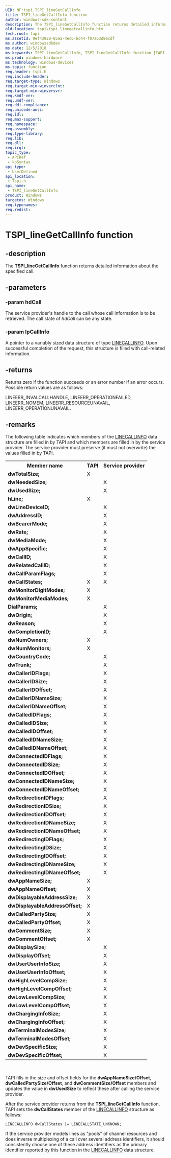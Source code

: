 ```yaml
---
UID: NF:tspi.TSPI_lineGetCallInfo
title: TSPI_lineGetCallInfo function
author: windows-sdk-content
description: The TSPI_lineGetCallInfo function returns detailed information about the specified call.
old-location: tspi\tspi_linegetcallinfo.htm
tech.root: tapi
ms.assetid: 9ef43928-05aa-4ec6-bc44-f07a63d8ecdf
ms.author: windowssdkdev
ms.date: 12/5/2018
ms.keywords: TSPI_lineGetCallInfo, TSPI_lineGetCallInfo function [TAPI 2.2], _tspi_tspi_linegetcallinfo, tspi.tspi_linegetcallinfo, tspi/TSPI_lineGetCallInfo
ms.prod: windows-hardware
ms.technology: windows-devices
ms.topic: function
req.header: tspi.h
req.include-header: 
req.target-type: Windows
req.target-min-winverclnt: 
req.target-min-winversvr: 
req.kmdf-ver: 
req.umdf-ver: 
req.ddi-compliance: 
req.unicode-ansi: 
req.idl: 
req.max-support: 
req.namespace: 
req.assembly: 
req.type-library: 
req.lib: 
req.dll: 
req.irql: 
topic_type:
 - APIRef
 - kbSyntax
api_type:
 - UserDefined
api_location:
 - Tspi.h
api_name:
 - TSPI_lineGetCallInfo
product: Windows
targetos: Windows
req.typenames: 
req.redist: 
---
```


# TSPI_lineGetCallInfo function


## -description


The 
<b>TSPI_lineGetCallInfo</b> function returns detailed information about the specified call.


## -parameters




### -param hdCall

The service provider's handle to the call whose call information is to be retrieved. The call state of <i>hdCall</i> can be any state.


### -param lpCallInfo

A pointer to a variably sized data structure of type 
<a href="https://msdn.microsoft.com/b077546b-cc95-44ce-99ee-f0007fd916b2">LINECALLINFO</a>. Upon successful completion of the request, this structure is filled with call-related information.


## -returns



Returns zero if the function succeeds or an error number if an error occurs. Possible return values are as follows:

LINEERR_INVALCALLHANDLE, LINEERR_OPERATIONFAILED, LINEERR_NOMEM, LINEERR_RESOURCEUNAVAIL, LINEERR_OPERATIONUNAVAIL.




## -remarks



The following table indicates which members of the 
<a href="https://msdn.microsoft.com/b077546b-cc95-44ce-99ee-f0007fd916b2">LINECALLINFO</a> data structure are filled in by TAPI and which members are filled in by the service provider. The service provider must preserve (it must not overwrite) the values filled in by TAPI.

<table>
<tr>
<th>Member name</th>
<th>TAPI</th>
<th>Service provider</th>
</tr>
<tr>
<td><b>dwTotalSize;</b></td>
<td>X</td>
<td></td>
</tr>
<tr>
<td><b>dwNeededSize;</b></td>
<td></td>
<td>X</td>
</tr>
<tr>
<td><b>dwUsedSize;</b></td>
<td></td>
<td>X</td>
</tr>
<tr>
<td><b>hLine;</b></td>
<td>X</td>
<td></td>
</tr>
<tr>
<td><b>dwLineDeviceID;</b></td>
<td></td>
<td>X</td>
</tr>
<tr>
<td><b>dwAddressID;</b></td>
<td></td>
<td>X</td>
</tr>
<tr>
<td><b>dwBearerMode;</b></td>
<td></td>
<td>X</td>
</tr>
<tr>
<td><b>dwRate;</b></td>
<td></td>
<td>X</td>
</tr>
<tr>
<td><b>dwMediaMode;</b></td>
<td></td>
<td>X</td>
</tr>
<tr>
<td><b>dwAppSpecific;</b></td>
<td></td>
<td>X</td>
</tr>
<tr>
<td><b>dwCallID;</b></td>
<td></td>
<td>X</td>
</tr>
<tr>
<td><b>dwRelatedCallID;</b></td>
<td></td>
<td>X</td>
</tr>
<tr>
<td><b>dwCallParamFlags;</b></td>
<td></td>
<td>X</td>
</tr>
<tr>
<td><b>dwCallStates;</b></td>
<td>X</td>
<td>X</td>
</tr>
<tr>
<td><b>dwMonitorDigitModes;</b></td>
<td>X</td>
<td></td>
</tr>
<tr>
<td><b>dwMonitorMediaModes;</b></td>
<td>X</td>
<td></td>
</tr>
<tr>
<td><b>DialParams;</b></td>
<td></td>
<td>X</td>
</tr>
<tr>
<td><b>dwOrigin;</b></td>
<td></td>
<td>X</td>
</tr>
<tr>
<td><b>dwReason;</b></td>
<td></td>
<td>X</td>
</tr>
<tr>
<td><b>dwCompletionID;</b></td>
<td></td>
<td>X</td>
</tr>
<tr>
<td><b>dwNumOwners;</b></td>
<td>X</td>
<td></td>
</tr>
<tr>
<td><b>dwNumMonitors;</b></td>
<td>X</td>
<td></td>
</tr>
<tr>
<td><b>dwCountryCode;</b></td>
<td></td>
<td>X</td>
</tr>
<tr>
<td><b>dwTrunk;</b></td>
<td></td>
<td>X</td>
</tr>
<tr>
<td><b>dwCallerIDFlags;</b></td>
<td></td>
<td>X</td>
</tr>
<tr>
<td><b>dwCallerIDSize;</b></td>
<td></td>
<td>X</td>
</tr>
<tr>
<td><b>dwCallerIDOffset;</b></td>
<td></td>
<td>X</td>
</tr>
<tr>
<td><b>dwCallerIDNameSize;</b></td>
<td></td>
<td>X</td>
</tr>
<tr>
<td><b>dwCallerIDNameOffset;</b></td>
<td></td>
<td>X</td>
</tr>
<tr>
<td><b>dwCalledIDFlags;</b></td>
<td></td>
<td>X</td>
</tr>
<tr>
<td><b>dwCalledIDSize;</b></td>
<td></td>
<td>X</td>
</tr>
<tr>
<td><b>dwCalledIDOffset;</b></td>
<td></td>
<td>X</td>
</tr>
<tr>
<td><b>dwCalledIDNameSize;</b></td>
<td></td>
<td>X</td>
</tr>
<tr>
<td><b>dwCalledIDNameOffset;</b></td>
<td></td>
<td>X</td>
</tr>
<tr>
<td><b>dwConnectedIDFlags;</b></td>
<td></td>
<td>X</td>
</tr>
<tr>
<td><b>dwConnectedIDSize;</b></td>
<td></td>
<td>X</td>
</tr>
<tr>
<td><b>dwConnectedIDOffset;</b></td>
<td></td>
<td>X</td>
</tr>
<tr>
<td><b>dwConnectedIDNameSize;</b></td>
<td></td>
<td>X</td>
</tr>
<tr>
<td><b>dwConnectedIDNameOffset;</b></td>
<td></td>
<td>X</td>
</tr>
<tr>
<td><b>dwRedirectionIDFlags;</b></td>
<td></td>
<td>X</td>
</tr>
<tr>
<td><b>dwRedirectionIDSize;</b></td>
<td></td>
<td>X</td>
</tr>
<tr>
<td><b>dwRedirectionIDOffset;</b></td>
<td></td>
<td>X</td>
</tr>
<tr>
<td><b>dwRedirectionIDNameSize;</b></td>
<td></td>
<td>X</td>
</tr>
<tr>
<td><b>dwRedirectionIDNameOffset;</b></td>
<td></td>
<td>X</td>
</tr>
<tr>
<td><b>dwRedirectingIDFlags;</b></td>
<td></td>
<td>X</td>
</tr>
<tr>
<td><b>dwRedirectingIDSize;</b></td>
<td></td>
<td>X</td>
</tr>
<tr>
<td><b>dwRedirectingIDOffset;</b></td>
<td></td>
<td>X</td>
</tr>
<tr>
<td><b>dwRedirectingIDNameSize;</b></td>
<td></td>
<td>X</td>
</tr>
<tr>
<td><b>dwRedirectingIDNameOffset;</b></td>
<td></td>
<td>X</td>
</tr>
<tr>
<td><b>dwAppNameSize;</b></td>
<td>X</td>
<td></td>
</tr>
<tr>
<td><b>dwAppNameOffset;</b></td>
<td>X</td>
<td></td>
</tr>
<tr>
<td><b>dwDisplayableAddressSize;</b></td>
<td>X</td>
<td></td>
</tr>
<tr>
<td><b>dwDisplayableAddressOffset;</b></td>
<td>X</td>
<td></td>
</tr>
<tr>
<td><b>dwCalledPartySize;</b></td>
<td>X</td>
<td></td>
</tr>
<tr>
<td><b>dwCalledPartyOffset;</b></td>
<td>X</td>
<td></td>
</tr>
<tr>
<td><b>dwCommentSize;</b></td>
<td>X</td>
<td></td>
</tr>
<tr>
<td><b>dwCommentOffset;</b></td>
<td>X</td>
<td></td>
</tr>
<tr>
<td><b>dwDisplaySize;</b></td>
<td></td>
<td>X</td>
</tr>
<tr>
<td><b>dwDisplayOffset;</b></td>
<td></td>
<td>X</td>
</tr>
<tr>
<td><b>dwUserUserInfoSize;</b></td>
<td></td>
<td>X</td>
</tr>
<tr>
<td><b>dwUserUserInfoOffset;</b></td>
<td></td>
<td>X</td>
</tr>
<tr>
<td><b>dwHighLevelCompSize;</b></td>
<td></td>
<td>X</td>
</tr>
<tr>
<td><b>dwHighLevelCompOffset;</b></td>
<td></td>
<td>X</td>
</tr>
<tr>
<td><b>dwLowLevelCompSize;</b></td>
<td></td>
<td>X</td>
</tr>
<tr>
<td><b>dwLowLevelCompOffset;</b></td>
<td></td>
<td>X</td>
</tr>
<tr>
<td><b>dwChargingInfoSize;</b></td>
<td></td>
<td>X</td>
</tr>
<tr>
<td><b>dwChargingInfoOffset;</b></td>
<td></td>
<td>X</td>
</tr>
<tr>
<td><b>dwTerminalModesSize;</b></td>
<td></td>
<td>X</td>
</tr>
<tr>
<td><b>dwTerminalModesOffset;</b></td>
<td></td>
<td>X</td>
</tr>
<tr>
<td><b>dwDevSpecificSize;</b></td>
<td></td>
<td>X</td>
</tr>
<tr>
<td><b>dwDevSpecificOffset;</b></td>
<td></td>
<td>X</td>
</tr>
</table>
 

TAPI fills in the size and offset fields for the <b>dwAppNameSize/Offset</b>, <b>dwCalledPartySize/Offset</b>, and <b>dwCommentSize/Offset</b> members and updates the value in <b>dwUsedSize</b> to reflect these after calling the service provider.

After the service provider returns from the 
<b>TSPI_lineGetCallInfo</b> function, TAPI sets the <b>dwCallStates</b> member of the 
<a href="https://msdn.microsoft.com/b077546b-cc95-44ce-99ee-f0007fd916b2">LINECALLINFO</a> structure as follows:

<pre class="syntax" xml:space="preserve"><code>LINECALLINFO.dwCallStates |= LINECALLSTATE_UNKNOWN;</code></pre>
If the service provider models lines as "pools" of channel resources and does inverse multiplexing of a call over several address identifiers, it should consistently choose one of these address identifiers as the primary identifier reported by this function in the 
<a href="https://msdn.microsoft.com/b077546b-cc95-44ce-99ee-f0007fd916b2">LINECALLINFO</a> data structure.



